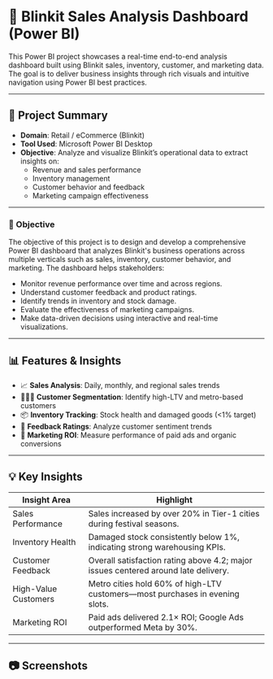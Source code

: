 # 🛒 Blinkit Sales Analysis Dashboard (Power BI)

This Power BI project showcases a real-time end-to-end analysis dashboard built using Blinkit sales, inventory, customer, and marketing data. The goal is to deliver business insights through rich visuals and intuitive navigation using Power BI best practices.

---

## 📌 Project Summary

- **Domain**: Retail / eCommerce (Blinkit)
- **Tool Used**: Microsoft Power BI Desktop 
- **Objective**: Analyze and visualize Blinkit’s operational data to extract insights on:
  - Revenue and sales performance
  - Inventory management
  - Customer behavior and feedback
  - Marketing campaign effectiveness

---

### 🎯 Objective

The objective of this project is to design and develop a comprehensive Power BI dashboard that analyzes Blinkit's business operations across multiple verticals such as sales, inventory, customer behavior, and marketing. The dashboard helps stakeholders:
- Monitor revenue performance over time and across regions.
- Understand customer feedback and product ratings.
- Identify trends in inventory and stock damage.
- Evaluate the effectiveness of marketing campaigns.
- Make data-driven decisions using interactive and real-time visualizations.

---

## 📊 Features & Insights

- 📈 **Sales Analysis**: Daily, monthly, and regional sales trends
- 🧑‍🤝‍🧑 **Customer Segmentation**: Identify high-LTV and metro-based customers
- 📦 **Inventory Tracking**: Stock health and damaged goods (<1% target)
- 💬 **Feedback Ratings**: Analyze customer sentiment trends
- 🎯 **Marketing ROI**: Measure performance of paid ads and organic conversions

---

## 💡 Key Insights

| Insight Area        | Highlight                                                                 |
|---------------------|--------------------------------------------------------------------------|
| Sales Performance   | Sales increased by over 20% in Tier-1 cities during festival seasons.     |
| Inventory Health    | Damaged stock consistently below 1%, indicating strong warehousing KPIs.  |
| Customer Feedback   | Overall satisfaction rating above 4.2; major issues centered around late delivery. |
| High-Value Customers| Metro cities hold 60% of high-LTV customers—most purchases in evening slots. |
| Marketing ROI       | Paid ads delivered 2.1× ROI; Google Ads outperformed Meta by 30%.         |

---

## 📷 Screenshots

